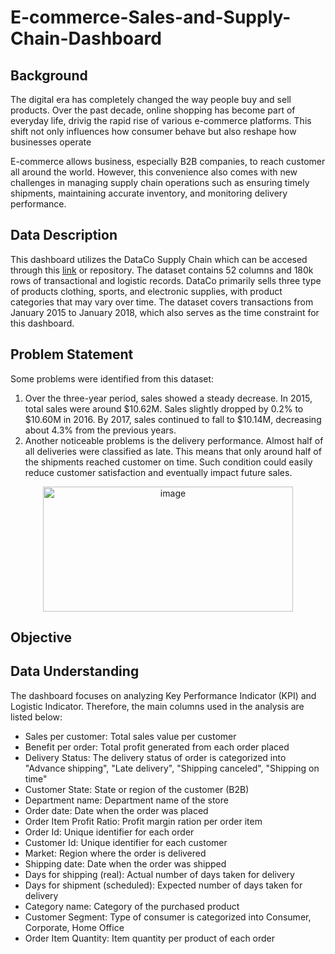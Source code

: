 # E-commerce-Sales-and-Supply-Chain-Dashboard

## Background
The digital era has completely changed the way people buy and sell products. Over the past decade, online shopping has become part of everyday life, drivig the rapid rise of various e-commerce platforms. This shift not only influences how consumer behave but also reshape how businesses operate

E-commerce allows business, especially B2B companies, to reach customer all around the world. However, this convenience also comes with new challenges in managing supply chain operations such as ensuring timely shipments, maintaining accurate inventory, and monitoring delivery performance. 

## Data Description
This dashboard utilizes the DataCo Supply Chain which can be accesed through this [link](https://data.mendeley.com/datasets/8gx2fvg2k6/5) or repository. The dataset contains 52 columns and 180k rows of transactional and logistic records. DataCo primarily sells three type of products clothing, sports, and electronic supplies, with product categories that may vary over time. The dataset covers transactions from January 2015 to January 2018, which also serves as the time constraint for this dashboard.

## Problem Statement
Some problems were identified from this dataset:
1. Over the three-year period, sales showed a steady decrease. In 2015, total sales were around $10.62M. Sales slightly dropped by 0.2% to $10.60M in 2016. By 2017, sales continued to fall to $10.14M, decreasing about 4.3% from the previous years.
2. Another noticeable problems is the delivery performance. Almost half of all deliveries were classified as late. This means that only around half of the shipments reached customer on time. Such condition could easily reduce customer satisfaction and eventually impact future sales.
<p align="center">
  <img width="400" height="200" alt="image" src="https://github.com/user-attachments/assets/f07ece0e-d238-4636-aeb7-888fabb32ce5" />
</p>

## Objective

## Data Understanding
The dashboard focuses on analyzing Key Performance Indicator (KPI) and Logistic Indicator. Therefore, the main columns used in the analysis are listed below:
- Sales per customer: Total sales value per customer
- Benefit per order: Total profit generated from each order placed
- Delivery Status: The delivery status of order is categorized into "Advance shipping", "Late delivery", "Shipping canceled", "Shipping on time"
- Customer State: State or region of the customer (B2B)
- Department name: Department name of the store
- Order date: Date when the order was placed
- Order Item Profit Ratio: Profit margin ration per order item
- Order Id: Unique identifier for each order
- Customer Id: Unique identifier for each customer
- Market: Region where the order is delivered
- Shipping date: Date when the order was shipped
- Days for shipping (real): Actual number of days taken for delivery
- Days for shipment (scheduled): Expected number of days taken for delivery
- Category name: Category of the purchased product
- Customer Segment: Type of consumer is categorized into Consumer, Corporate, Home Office
- Order Item Quantity: Item quantity per product of each order
